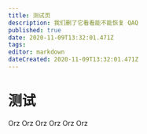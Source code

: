 ```yaml
---
title: 测试页
description: 我们删了它看看能不能恢复 QAQ
published: true
date: 2020-11-09T13:32:01.471Z
tags: 
editor: markdown
dateCreated: 2020-11-09T13:32:01.471Z
---
```


# 测试
Orz Orz Orz Orz Orz Orz